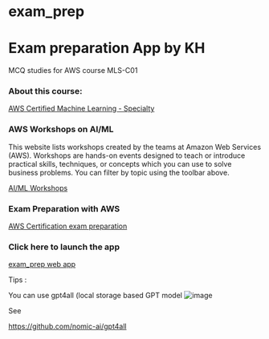 # exam_prep
<h1>Exam preparation App by KH</h1>

MCQ studies for AWS course MLS-C01

<h3>About this course:</h3>

<a href='https://aws.amazon.com/certification/certified-machine-learning-specialty/'>AWS Certified Machine Learning - Specialty</a>


<h3>AWS Workshops on AI/ML</h3>

<p>This website lists workshops created by the teams at Amazon Web Services (AWS). Workshops are hands-on events designed to teach or introduce practical skills, techniques, or concepts which you can use to solve business problems.
You can filter by topic using the toolbar above.</p>

<a href='https://workshops.aws/categories/AI%2FML'>AI/ML Workshops</a>

<h3>Exam Preparation with AWS</h3>

<a href='https://aws.amazon.com/certification/certification-prep/'>AWS Certification exam preparation</a>


<h3>Click here to launch the app</h3>

<a href='https://wingsmaker.github.io/exam_prep/exam_prep.html'>exam_prep web app</a>

Tips :

You can use gpt4all (local storage based GPT model 
![image](https://github.com/WingsMaker/exam_prep/assets/32192638/9a5072bd-8d68-452b-abcc-4a536c75e7d1)

See

https://github.com/nomic-ai/gpt4all


